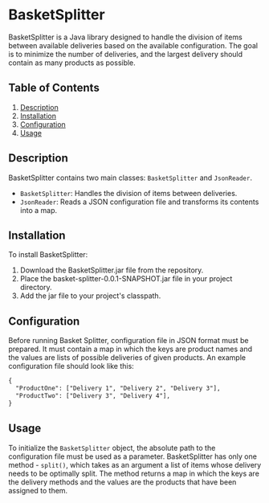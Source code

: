 # BasketSplitter

BasketSplitter is a Java library designed to handle the division of items between available deliveries based on the available configuration. The goal is to minimize the number of deliveries, and the largest delivery should contain as many products as possible.

## Table of Contents
1. [Description](#description)
2. [Installation](#installation)
3. [Configuration](#configuration)
4. [Usage](#usage)


## Description
BasketSplitter contains two main classes: `BasketSplitter` and `JsonReader`. 
- `BasketSplitter`: Handles the division of items between deliveries.
- `JsonReader`: Reads a JSON configuration file and transforms its contents into a map.

## Installation
To install BasketSplitter:
1. Download the BasketSplitter.jar file from the repository.
2. Place the basket-splitter-0.0.1-SNAPSHOT.jar file in your project directory.
3. Add the jar file to your project's classpath.

## Configuration
Before running Basket Splitter, configuration file in JSON format must be prepared. It must contain a map in which the keys are product names and the values are lists of possible deliveries of given products. An example configuration file should look like this:
``` html
{
  "ProductOne": ["Delivery 1", "Delivery 2", "Delivery 3"],
  "ProductTwo": ["Delivery 3", "Delivery 4"],
}
```

## Usage
To initialize the `BasketSplitter` object, the absolute path to the configuration file must be used as a parameter. BasketSplitter has only one method - `split()`, which takes as an argument a list of items whose delivery needs to be optimally split. The method returns a map in which the keys are the delivery methods and the values ​​are the products that have been assigned to them.

